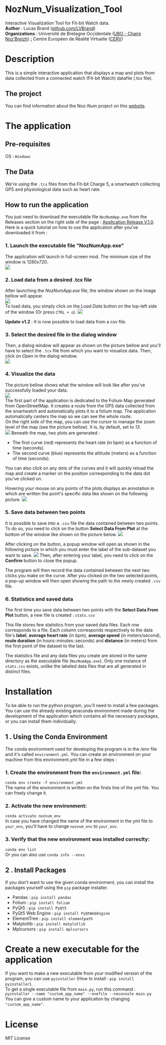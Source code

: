 # NozNum_Visualization_Tool
Interactive Visualization Tool for Fit-bit Watch data.  
**Author** : Lucas Brand ([github.com/LVBrand](https://github.com/LVBrand))  
**Organizations** : Université de Bretagne Occidentale ([UBO - Chaire Noz'Breizh](https://nouveau.univ-brest.fr/chaire-noz-breizh/fr)) **;** Centre Européen de Réalité Virtuelle ([CERV](https://cerv.enib.fr))

# Description
This is a simple interactive application that displays a map and plots from data collected from a connected watch (Fit-bit Watch) datafile (.tcx file).

## The project
You can find information about the Noz-Num project on this [website](https://nouveau.univ-brest.fr/chaire-noz-breizh/fr/page/noz-num).

 
# The application
## Pre-requisites
OS : `Windows`  

## The Data
We're using the `.tcx` files from the Fit-bit Charge 5, a smartwatch collecting GPS and physiological data such as heart rate. 

## How to run the application
You just need to download the executable file `NozNumApp.exe` from the Releases section on the right side of the page : [Application Release V.1.0](https://github.com/LVBrand/NozNum_Visualization_Tool/releases/tag/release).  
Here is a quick tutorial on how to use the application after you've downloaded it from :

### 1. Launch the executable file "NozNumApp.exe"
The application will launch in full-screen mod. The minimum size of the window is 1280x720.  
![](images/step_1.png)

### 2. Load data from a desired .tcx file  
After launching the *NozNumApp.exe* file, the window shown on the image bellow will appear.  
![](images/step_2.png)  
To load data, you simply click on the *Load Data* button on the top-left side of the window (Or press `CTRL + o`).
![](images/step_3.png)  

**Update v1.2** : It is now possible to load data from a csv file.



### 3. Select the desired file in the dialog window  
Then, a dialog window will appear as shown on the picture bellow and you'll have to select the `.tcx` file from which you want to visualize data. Then, click on *Open* in the dialog window.  
![](images/step_4.png)  


### 4. Visualize the data
The picture bellow shows what the window will look like after you've successfully loaded your data.  
![](images/step_5.png)  
The first part of the application is dedicated to the Folium Map generated from OpenStreetMap. It creates a route from the GPS data collected from the smartwatch and automatically plots it to a folium map. The application automatically centers the map so we can see the whole route.  
On the right side of the map, you can use the cursor to manage the zoom level of the map (see the picture bellow). It is, by default, set to *13*.  
![](images/step_6.png)
Beneath the map, two plots are generated :
- The first curve (red) represents the heart rate (in bpm) as a function of time (seconds).
- The second curve (blue) represents the altitude (meters) as a function of time (seconds).  

You can also click on any dots of the curves and it will quickly reload the map and create a marker on the position corresponding to the data dot you've clicked on.

Hovering your mouse on any points of the plots displays an annotation in which are written the point's specific data like shown on the following picture.
![](images/step_7.png)


### 5. Save data between two points
It is possible to save into a `.csv` file the data contained between two points. To do so, you need to click on the button **Select Data From Plot** at the bottom of the window like shown on the picture below. 
![](images/step_8.png)

After clicking on the button, a popup window will open as shown in the following picture in which you must enter the label of the sub-dataset you want to save.
![](images/step_9.png)
Then, after entering your label, you need to click on the **Confirm** button to close the popup.

The program will then record the data contained between the next two clicks you make on the curve. After you clicked on the two selected points, a pop-up window will then open showing the path to the newly created `.csv` file.

### 6. Statistics and saved data
The first time you save data between two points with the **Select Data From Plot** button, a new file is created : `stats.csv`

This file stores few statistics from your saved data files. Each row corresponds to a file. Each column corresponds respectively to the data file's **label**, **average heart rate** (in bpm), **average speed** (in meters/second), **route duration** (in hours::minutes::seconds) and **distance** (in meters) from the first point of the dataset to the last.

The statistics file and any data files you create are stored in the same directory as the executable file (`NozNumApp.exe`). Only one instance of `stats.csv` exists, unlike the labeled data files that are all generated in distinct files.


# Installation 
To be able to run the python program, you'll need to install a few packages. You can use the already existing anaconda environment made during the development of the application which contains all the necessary packages, or you can install them individually.

## 1 . Using the Conda Environment
The conda environment used for developing the program is in the */env* file and it's called `environment.yml`.
You can create an environment on your machine from this environment.yml file in a few steps :

### 1. Create the environment from the `environment.yml` file:  
`conda env create -f environment.yml`  
The name of the environment is written on the firsts line of the yml file. You can freely change it.

### 2. Activate the new environment:  
`conda activate noznum_env`  
In case you have changed the name of the environment in the yml file to `your_env`, you'll have to change `noznum_env` to `your_env`.

### 3. Verify that the new environment was installed correclty:  
`conda env list`  
Or you can also use `conda info --envs`  


## 2 . Install Packages
If you don't want to use the given conda environment, you can install the packages yourself using the `pip` package installer.  
- Pandas : `pip install pandas`
- Folium : `pip install folium`
- PyQt5 : `pip install PyQt5`
- PyQt5 Web Engine : `pip install PyQtWebEngine`
- ElementTree : `pip install elementpath`
- Matplotlib : `pip install matplotlib`
- Mplcursors : `pip install mplcursors`

# Create a new executable for the application
If you want to make a new executable from your modified version of the program, you can use `pyinstaller` (How to install : `pip install pyinstaller`).  
To get a single executable file from `main.py`, run this command :  
`pyinstaller --name "custom_app_name" --onefile --noconsole main.py`  
You can give a custom name to your application by changing `"custom_app_name"`. 


# License
MIT License